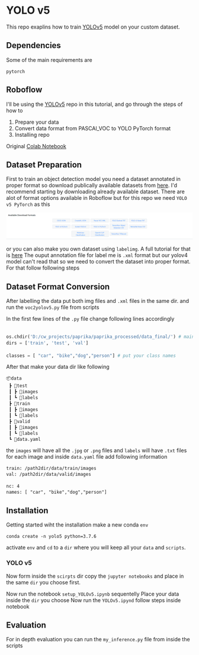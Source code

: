 # YOLO v5

This repo exaplins how to train [YOLOv5](https://github.com/ultralytics/yolov5) model on your custom dataset. 

## Dependencies

Some of the main requirements are
```
pytorch
```

## Roboflow

I'll be using the [YOLOv5](https://blog.roboflow.com/yolov5-improvements-and-evaluation/) repo in this tutorial, and go through the steps of how to

1. Prepare your data 
2. Convert data format from PASCAl_VOC to YOLO PyTorch format
3. Installing repo

Original [Colab Notebook](https://colab.research.google.com/drive/1W1-Q37UhxZ99IYKTG1OrsORrKj2R5U17#scrollTo=1NcFxRcFdJ_O)

## Dataset Preparation

First to train an object detection model you need a dataset annotated in proper format so download publically available datasets from [here](https://public.roboflow.com/).
I'd recommend starting by downloading already available dataset. There are alot of format options available in Roboflow but for this repo we need `YOLO v5 PyTorch` as this 

![alt text](https://github.com/Mr-TalhaIlyas/YOLO-v5/blob/master/screens/img.png)

or you can also make you own dataset using `labelimg`. A full tutorial for that is [here](https://github.com/tzutalin/labelImg)
The ouput annotation file for label me is `.xml` format but our yolov4 model can't read that so we need to convert the dataset into proper format.
For that follow following steps

## Dataset Format Conversion

After labelling the data put both img files and `.xml` files in the same dir. and run the `voc2yolov5.py` file from scripts

In the first few lines of the `.py` file change following lines accordingly

```python

os.chdir('D:/cw_projects/paprika/paprika_processed/data_final/') # main dir which contains following subdirectories
dirs = ['train', 'test', 'val']

classes = [ "car", "bike","dog","person"] # put your class names
```
After that make your data dir like following

```
📦data
 ┣ 📂test
 ┃ ┣ 📂images
 ┃ ┗ 📂labels
 ┣ 📂train
 ┃ ┣ 📂images
 ┃ ┗ 📂labels
 ┣ 📂valid
 ┃ ┣ 📂images
 ┃ ┗ 📂labels
 ┗ 📜data.yaml
```
the `images` will have all the `.jpg` or `.png` files and `labels` will have `.txt` files for each image and inside `data.yaml` file add following information

```
train: /path2dir/data/train/images
val: /path2dir/data/valid/images

nc: 4
names: [ "car", "bike","dog","person"]
```

## Installation
Getting started wiht the installation make a new conda `env`

```
conda create -n yolo5 python=3.7.6
```
activate `env` and `cd` to a `dir` where you will keep all your `data` and `scripts`.

### YOLO v5
Now form inside the `scirpts` dir copy the `jupyter notebooks` and place in the same `dir` you choose first.

Now run the notebook `setup_YOLOv5.ipynb` sequentelly
Place your data inside the `dir` you choose
Now run the `YOLOv5.ipynd` follow steps inside notebook


## Evaluation

For in depth evaluation you can run the `my_inference.py` file from inside the scripts
